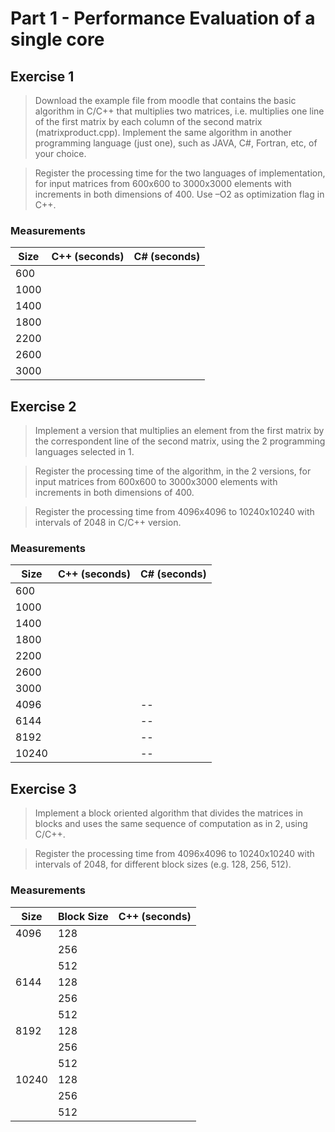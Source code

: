 # Part 1 - Performance Evaluation of a single core

## Exercise 1

>Download the example file from moodle that contains the basic algorithm in C/C++ that multiplies two matrices, i.e. multiplies one line of the first matrix by each column of the second matrix (matrixproduct.cpp). Implement the same algorithm in another programming language (just one), such as JAVA, C#, Fortran, etc, of your choice.

>Register the processing time for the two languages of implementation, for input matrices from 600x600 to 3000x3000 elements with increments in both dimensions of 400. Use –O2 as optimization flag in C++.

### Measurements

| Size | C++ (seconds) | C# (seconds)     |
| ---- | ------------- | ---------------- |
| 600  |               |                  |
| 1000 |               |                  |
| 1400 |               |                  |
| 1800 |               |                  |
| 2200 |               |                  |
| 2600 |               |                  |
| 3000 |               |                  |

## Exercise 2

>Implement a version that multiplies an element from the first matrix by the correspondent line of the second matrix, using the 2 programming languages selected in 1.

>Register the processing time of the algorithm, in the 2 versions, for input matrices from 600x600 to 3000x3000 elements with increments in both dimensions of 400.

>Register the processing time from 4096x4096 to 10240x10240 with intervals of 2048 in C/C++ version.

### Measurements

| Size | C++ (seconds) | C# (seconds)     |
| ---- | ------------- | ---------------- |
| 600  |               |                  |
| 1000 |               |                  |
| 1400 |               |                  |
| 1800 |               |                  |
| 2200 |               |                  |
| 2600 |               |                  |
| 3000 |               |                  |
| 4096 |               |        --        |
| 6144 |               |        --        |
| 8192 |               |        --        |
| 10240|               |        --        |

## Exercise 3

>Implement a block oriented algorithm that divides the matrices in blocks and uses the same sequence of computation as in 2, using C/C++.

>Register the processing time from 4096x4096 to 10240x10240 with intervals of 2048, for different block sizes (e.g. 128, 256, 512).

### Measurements

| Size   | Block Size | C++ (seconds) |
| ------ | ---------- | ------------- |
| 4096   | 128        |               |
|        | 256        |               |
|        | 512        |               |
| 6144   | 128        |               |
|        | 256        |               |
|        | 512        |               |
| 8192   | 128        |               |
|        | 256        |               |
|        | 512        |               |
| 10240  | 128        |               |
|        | 256        |               |
|        | 512        |               |
